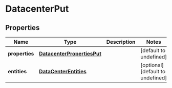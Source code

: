 # DatacenterPut

## Properties
| Name | Type | Description | Notes |
| ------------ | ------------- | ------------- | ------------- |
| **properties** | [**DatacenterPropertiesPut**](DatacenterPropertiesPut.md) |  | [default to undefined] |
| **entities** | [**DataCenterEntities**](DataCenterEntities.md) |  | [optional] [default to undefined] |


